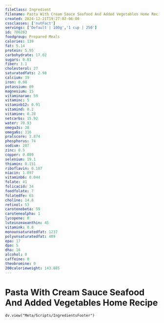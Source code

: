 ```yaml
---
fileClass: Ingredient
filename: Pasta With Cream Sauce Seafood And Added Vegetables Home Recipe
created: 2024-12-21T19:27:02-06:00
cssclasses: ['nutFact']
servings: ['Default | 100g','1 cup | 250']
id: 786203
foodgroup: Prepared Meals
calories: 139
fat: 5.14
protein: 5.95
carbohydrate: 17.02
sugars: 0.81
fiber: 1.1
cholesterol: 27
saturatedfats: 2.98
calcium: 39
iron: 0.98
potassium: 89
magnesium: 15
vitaminarae: 59
vitaminc: 5
vitaminb12: 0.91
vitamind: 0.2
vitamine: 0.28
netcarbs: 15.92
water: 70.93
omega3s: 38
omega6s: 316
pralscore: 2.874
phosphorus: 74
sodium: 207
zinc: 0.5
copper: 0.089
selenium: 19.1
thiamin: 0.151
riboflavin: 0.107
niacin: 1.097
vitaminb6: 0.044
folate: 41
folicacid: 34
foodfolate: 7
folatedfe: 65
choline: 14.8
retinol: 53
carotenebeta: 59
carotenealpha: 1
lycopene: 0
luteinzeaxanthin: 45
vitamink: 0.8
monounsaturatedfat: 1237
polyunsaturatedfat: 409
epa: 17
dpa: 5
dha: 16
alcohol: 0
caffeine: 0
theobromine: 0
200calorieweight: 143.885
---
```


# Pasta With Cream Sauce Seafood And Added Vegetables Home Recipe

```dataviewjs
dv.view("Meta/Scripts/IngredientsFooter")
```